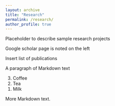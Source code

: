 ```yaml
---
layout: archive
title: "Research"
permalink: /research/
author_profile: true
---
```


Placeholder to describe sample research projects

Google scholar page is noted on the left

Insert list of publications

A paragraph of Markdown text

<ol reversed>
  <li>Coffee</li>
  <li>Tea</li>
  <li>Milk</li>
</ol>

More Markdown text.



